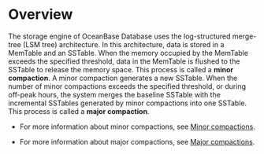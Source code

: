 # Overview

The storage engine of OceanBase Database uses the log-structured merge-tree (LSM tree) architecture. In this architecture, data is stored in a MemTable and an SSTable. When the memory occupied by the MemTable exceeds the specified threshold, data in the MemTable is flushed to the SSTable to release the memory space. This process is called a **minor compaction**. A minor compaction generates a new SSTable. When the number of minor compactions exceeds the specified threshold, or during off-peak hours, the system merges the baseline SSTable with the incremental SSTables generated by minor compactions into one SSTable. This process is called a **major compaction**.

* For more information about minor compactions, see [Minor compactions](../300.dump-and-merge/200.dump.md).

* For more information about major compactions, see [Major compactions](../300.dump-and-merge/300.about-merge.md).
